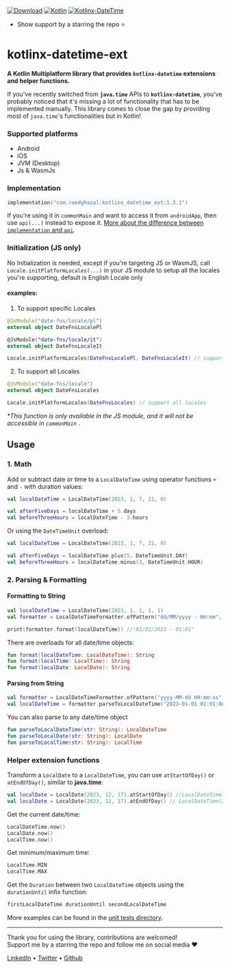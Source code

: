[![Download](https://img.shields.io/maven-central/v/com.raedghazal/kotlinx_datetime_ext)](https://repo1.maven.org/maven2/com/raedghazal/kotlinx_datetime_ext)
[![Kotlin](https://img.shields.io/badge/kotlin-1.9.22-blue.svg?logo=kotlin)](http://kotlinlang.org)
[![Kotlinx-DateTime](https://img.shields.io/badge/kotlinx--datetime-0.6.1-blue)](https://github.com/Kotlin/kotlinx-datetime)

* Show support by a starring the repo ⭐️

# kotlinx-datetime-ext
**A Kotlin Multiplatform library that provides `kotlinx-datetime` extensions and helper functions.**

If you've recently switched from **`java.time`** APIs to **`kotlinx-datetime`**, you've probably noticed that it's missing a lot of functionality that has to be implemented manually. This library comes to close the gap by providing most of `java.time`'s functionalities but in Kotlin!


### Supported platforms
- Android
- iOS
- JVM (Desktop)
- Js & WasmJs


### Implementation
```kt
implementation("com.raedghazal:kotlinx_datetime_ext:1.3.1")
```
If you're using it in `commonMain` and want to access it from `androidApp`, then use `api(...)` instead to expose it. [More about the difference between `implementation` and `api`](https://stackoverflow.com/a/44419574/10834775).


### Initialization (JS only)
No Initialization is needed, except if you're targeting JS or WasmJS, call `Locale.initPlatformLocales(...)` in your JS module to setup all the locales you're supporting, default is English Locale only

#### examples:
1. To support specific Locales
```kt
@JsModule("date-fns/locale/pl")
external object DateFnsLocalePl

@JsModule("date-fns/locale/it")
external object DateFnsLocaleIt

Locale.initPlatformLocales(DateFnsLocalePl, DateFnsLocaleIt) // support "pl" and "it" locales
```
2. To support all Locales
```kt
@JsModule("date-fns/locale")
external object DateFnsLocales

Locale.initPlatformLocales(DateFnsLocales) // support all locales 
```

**This function is only available in the JS module, and it will not be accessible in `commonMain`* .


## Usage

### 1. Math
Add or subtract date or time to a `LocalDateTime`
using operator functions `+` and `-` with duration values:
```kt
val localDateTime = LocalDateTime(2023, 1, 7, 21, 0)

val afterFiveDays = localDateTime + 5.days
val beforeThreeHours = localDateTime - 3.hours
```

Or using the `DateTimeUnit` overload:
```kt
val localDateTime = LocalDateTime(2023, 1, 7, 21, 0)

val afterFiveDays = localDateTime.plus(5, DateTimeUnit.DAY)
val beforeThreeHours = localDateTime.minus(3, DateTimeUnit.HOUR)
```

### 2. Parsing & Formatting
#### Formatting to String

```kt
val localDateTime = LocalDateTime(2023, 1, 1, 1, 1)
val formatter = LocalDateTimeFormatter.ofPattern("dd/MM/yyyy - HH:mm", Locale.en())

print(formatter.format(localDateTime)) //"01/01/2023 - 01:01"
```
There are overloads for all date/time objects:
```kt
fun format(localDateTime: LocalDateTime): String
fun format(localTime: LocalTime): String
fun format(localDate: LocalDate): String
```

#### Parsing from String
```kt
val formatter = LocalDateTimeFormatter.ofPattern("yyyy-MM-dd HH:mm:ss", Locale.en())
val localDateTime = formatter.parseToLocalDateTime("2023-01-01 01:01:00") // LocalDateTime(2023, 1, 1, 1, 1)
```
You can also parse to any date/time object
```kt
fun parseToLocalDateTime(str: String): LocalDateTime
fun parseToLocalDate(str: String): LocalDate
fun parseToLocalTime(str: String): LocalTime
```

### Helper extension functions

Transform a `LocalDate` to a `LocalDateTime`, you can use `atStartOfDay()` or `atEndOfDay()`, similar to **java.time**:
```kt
val localDate = LocalDate(2023, 12, 17).atStartOfDay() //LocalDateTime(2023, 12, 17, 0, 0)
val localDate = LocalDate(2023, 12, 17).atEndOfDay() // LocalDateTime(2023, 12, 17, 23, 59, 59, 999999999)
```

Get the current date/time:
```kt
LocalDateTime.now()
LocalDate.now()
LocalTime.now()
```

Get minimum/maximum time:
```kt
LocalTime.MIN
LocalTime.MAX
```

Get the `Duration` between two `LocalDateTime` objects using the `durationUntil` infix function:
```kt
firstLocalDateTime durationUntil secondLocalDateTime
```

More examples can be found in the [unit tests directory](https://github.com/RaedGhazal/kotlinx-datetime-ext/tree/main/shared/src/commonTest/kotlin/com/raedghazal/kotlinx_datetime_ext).

---
Thank you for using the library, contributions are welcomed!  
Support me by a starring the repo and follow me on social media ❤️

[LinkedIn](https://www.linkedin.com/in/raed-o-ghazal/) • [Twitter](https://twitter.com/RaedOGhazal) • [Github](https://github.com/RaedGhazal)
